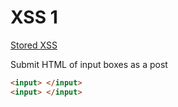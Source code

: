 # XSS 1

[Stored XSS](https://portswigger.net/web-security/cross-site-scripting/stored)

Submit HTML of input boxes as a post

```html
<input> </input>
<input> </input>
```
